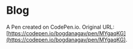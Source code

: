 # Blog

A Pen created on CodePen.io. Original URL: [https://codepen.io/bogdanagav/pen/MYgaqKG](https://codepen.io/bogdanagav/pen/MYgaqKG).

